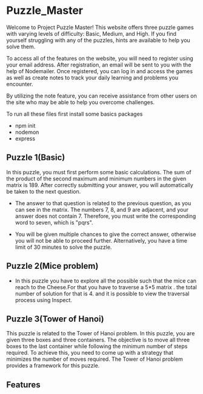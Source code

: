 # Puzzle_Master
Welcome to Project Puzzle Master! This website offers three puzzle games with varying levels of difficulty: Basic, Medium, and High. If you find yourself struggling with any of the puzzles, hints are available to help you solve them.

To access all of the features on the website, you will need to register using your email address. After registration, an email will be sent to you with the help of Nodemailer. Once registered, you can log in and access the games as well as create notes to track your daily learning and problems you encounter.

By utilizing the note feature, you can receive assistance from other users on the site who may be able to help you overcome challenges.


To run all these files first install some basics packages
*  npm init
*  nodemon
*  express


## Puzzle 1(Basic)
In this puzzle, you must first perform some basic calculations. The sum of the product of the second maximum and minimum numbers in the given matrix is 189. After correctly submitting your answer, you will automatically be taken to the next question. 
* The answer to that question is related to the previous question, as you can see in the matrix. The numbers 7, 8, and 9 are adjacent, and your answer does not contain  7. Therefore, you must write the corresponding word to seven, which is "pqrs".

* You will be given multiple chances to give the correct answer, otherwise you will not be able to proceed further. Alternatively, you have a time limit of 30 minutes to solve the puzzle.

## Puzzle 2(Mice problem)
* In this puzzle you have to explore all the possible such that the mice can reach to the Cheese.For that you have to traverse a 5*5 matrix .
the total number of solution for that is 4. and it is possible to view the traversal process using Inspect.

## Puzzle 3(Tower of Hanoi)
This puzzle is related to the Tower of Hanoi problem. In this puzzle, you are given three boxes and three containers. The objective is to move all three boxes to the last container while following the minimum number of steps required. To achieve this, you need to come up with a strategy that minimizes the number of moves required. The Tower of Hanoi problem provides a framework for this puzzle.

## Features
